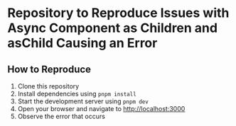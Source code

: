 # Repository to Reproduce Issues with Async Component as Children and asChild Causing an Error

## How to Reproduce

 1. Clone this repository
 2. Install dependencies using `pnpm install`
 3. Start the development server using `pnpm dev`
 4. Open your browser and navigate to <http://localhost:3000>
 5. Observe the error that occurs
